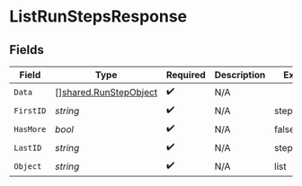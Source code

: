 # ListRunStepsResponse


## Fields

| Field                                                                 | Type                                                                  | Required                                                              | Description                                                           | Example                                                               |
| --------------------------------------------------------------------- | --------------------------------------------------------------------- | --------------------------------------------------------------------- | --------------------------------------------------------------------- | --------------------------------------------------------------------- |
| `Data`                                                                | [][shared.RunStepObject](../../../pkg/models/shared/runstepobject.md) | :heavy_check_mark:                                                    | N/A                                                                   |                                                                       |
| `FirstID`                                                             | *string*                                                              | :heavy_check_mark:                                                    | N/A                                                                   | step_abc123                                                           |
| `HasMore`                                                             | *bool*                                                                | :heavy_check_mark:                                                    | N/A                                                                   | false                                                                 |
| `LastID`                                                              | *string*                                                              | :heavy_check_mark:                                                    | N/A                                                                   | step_abc456                                                           |
| `Object`                                                              | *string*                                                              | :heavy_check_mark:                                                    | N/A                                                                   | list                                                                  |